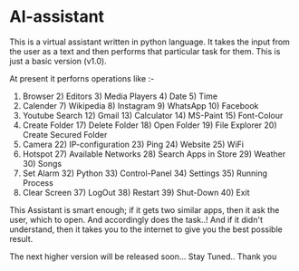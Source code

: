 # AI-assistant

This is a virtual assistant written in python language. It takes the input from the user as a text and then performs that particular task for them.
This is just a basic version (v1.0).

At present it perforns operations like :-
1) Browser  2) Editors  3) Media Players  4) Date  5) Time  
6) Calender 7) Wikipedia  8) Instagram  9) WhatsApp  10) Facebook
11) Youtube Search  12) Gmail  13) Calculator  14) MS-Paint  15) Font-Colour 
16) Create Folder  17) Delete Folder  18) Open Folder  19) File Explorer  20) Create Secured Folder  
21) Camera  22) IP-configuration  23) Ping  24) Website  25) WiFi 
26) Hotspot  27) Available Networks  28) Search Apps in Store  29) Weather  30) Songs
31) Set Alarm  32) Python  33) Control-Panel  34) Settings  35) Running Process 
36) Clear Screen  37) LogOut  38) Restart  39) Shut-Down  40) Exit

  This Assistant is smart enough; if it gets two similar apps, then it ask the user, which to open. And accordingly does the task..!
And if it didn't understand, then it takes you to the internet to give you the best possible result.



The next higher version will be released soon...
Stay Tuned..
Thank you
